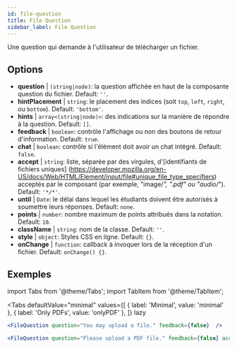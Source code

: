 ```yaml
---
id: file-question 
title: File Question
sidebar_label: File Question
---
```


Une question qui demande à l'utilisateur de télécharger un fichier.

## Options

* __question__ | `(string|node)`: la question affichée en haut de la composante question du fichier. Default: `''`.
* __hintPlacement__ | `string`: le placement des indices (soit `top`, `left`, `right`, ou `bottom`). Default: `'bottom'`.
* __hints__ | `array<(string|node)>`: des indications sur la manière de répondre à la question. Default: `[]`.
* __feedback__ | `boolean`: contrôle l'affichage ou non des boutons de retour d'information. Default: `true`.
* __chat__ | `boolean`: contrôle si l'élément doit avoir un chat intégré. Default: `false`.
* __accept__ | `string`: liste, séparée par des virgules, d'[identifiants de fichiers uniques] (https://developer.mozilla.org/en-US/docs/Web/HTML/Element/input/file#unique_file_type_specifiers) acceptés par le composant (par exemple, "image/*", ".pdf" ou "audio/*"). Default: `'*/*'`.
* __until__ | `Date`: le délai dans lequel les étudiants doivent être autorisés à soumettre leurs réponses. Default: `none`.
* __points__ | `number`: nombre maximum de points attribués dans la notation. Default: `10`.
* __className__ | `string`: nom de la classe. Default: `''`.
* __style__ | `object`: Styles CSS en ligne. Default: `{}`.
* __onChange__ | `function`: callback à invoquer lors de la réception d'un fichier. Default: `onChange() {}`.


## Exemples

import Tabs from '@theme/Tabs';
import TabItem from '@theme/TabItem';

<Tabs
    defaultValue="minimal"
    values={[
        { label: 'Minimal', value: 'minimal' },
        { label: 'Only PDFs', value: 'onlyPDF' },
    ]}
    lazy
>

<TabItem value="minimal">

```jsx live
<FileQuestion question="You may upload a file." feedback={false}  />
```
</TabItem>

<TabItem value="onlyPDF">

```jsx live
<FileQuestion question="Please upload a PDF file." feedback={false} accept=".pdf" />
```

</TabItem>

</Tabs>
